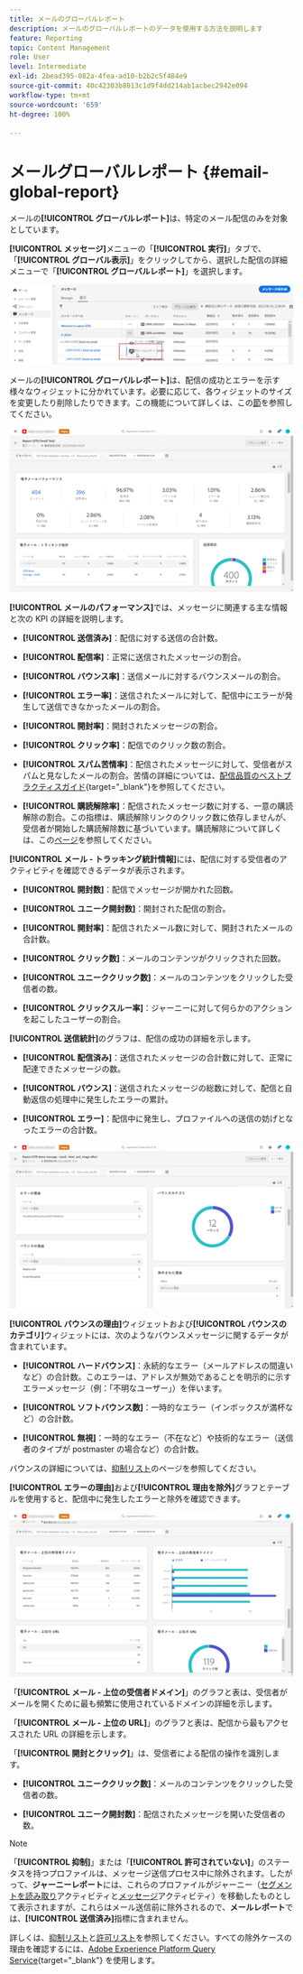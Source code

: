```yaml
---
title: メールのグローバルレポート
description: メールのグローバルレポートのデータを使用する方法を説明します
feature: Reporting
topic: Content Management
role: User
level: Intermediate
exl-id: 2bead395-082a-4fea-ad10-b2b2c5f484e9
source-git-commit: 40c42303b8013c1d9f4dd214ab1acbec2942e094
workflow-type: tm+mt
source-wordcount: '659'
ht-degree: 100%

---
```


# メールグローバルレポート {#email-global-report}

メールの&#x200B;**[!UICONTROL グローバルレポート]**&#x200B;は、特定のメール配信のみを対象としています。

**[!UICONTROL メッセージ]**&#x200B;メニューの「**[!UICONTROL 実行]**」タブで、「**[!UICONTROL グローバル表示]**」をクリックしてから、選択した配信の詳細メニューで「**[!UICONTROL グローバルレポート]**」を選択します。

![](assets/global_report_3.png)

メールの&#x200B;**[!UICONTROL グローバルレポート]**&#x200B;は、配信の成功とエラーを示す様々なウィジェットに分かれています。必要に応じて、各ウィジェットのサイズを変更したり削除したりできます。この機能について詳しくは、この[節](global-report.md#modify-dashboard)を参照してください。

![](assets/global_report_4.png)

**[!UICONTROL メールのパフォーマンス]**&#x200B;では、メッセージに関連する主な情報と次の KPI の詳細を説明します。

* **[!UICONTROL 送信済み]**：配信に対する送信の合計数。

* **[!UICONTROL 配信率]**：正常に送信されたメッセージの割合。

* **[!UICONTROL バウンス率]**：送信メールに対するバウンスメールの割合。

* **[!UICONTROL エラー率]**：送信されたメールに対して、配信中にエラーが発生して送信できなかったメールの割合。

* **[!UICONTROL 開封率]**：開封されたメッセージの割合。

* **[!UICONTROL クリック率]**：配信でのクリック数の割合。

* **[!UICONTROL スパム苦情率]**：配信されたメッセージに対して、受信者がスパムと見なしたメールの割合。苦情の詳細については、[配信品質のベストプラクティスガイド](https://experienceleague.adobe.com/docs/deliverability-learn/deliverability-best-practice-guide/metrics-for-deliverability/complaints.html?lang=ja#metrics-for-deliverability){target=&quot;_blank&quot;}を参照してください。

* **[!UICONTROL 購読解除率]**：配信されたメッセージ数に対する、一意の購読解除の割合。この指標は、購読解除リンクのクリック数に依存しませんが、受信者が開始した購読解除数に基づいています。購読解除について詳しくは、この[ページ](../messages/consent.md)を参照してください。

**[!UICONTROL メール - トラッキング統計情報]**&#x200B;には、配信に対する受信者のアクティビティを確認できるデータが表示されます。

* **[!UICONTROL 開封数]**：配信でメッセージが開かれた回数。

* **[!UICONTROL ユニーク開封数]**：開封された配信の割合。

* **[!UICONTROL 開封率]**：配信されたメール数に対して、開封されたメールの合計数。

* **[!UICONTROL クリック数]**：メールのコンテンツがクリックされた回数。

* **[!UICONTROL ユニーククリック数]**：メールのコンテンツをクリックした受信者の数。

* **[!UICONTROL クリックスルー率]**：ジャーニーに対して何らかのアクションを起こしたユーザーの割合。

**[!UICONTROL 送信統計]**&#x200B;のグラフは、配信の成功の詳細を示します。

* **[!UICONTROL 配信済み]**：送信されたメッセージの合計数に対して、正常に配達できたメッセージの数。

* **[!UICONTROL バウンス]**：送信されたメッセージの総数に対して、配信と自動返信の処理中に発生したエラーの累計。

* **[!UICONTROL エラー]**：配信中に発生し、プロファイルへの送信の妨げとなったエラーの合計数。

![](assets/global_report_5.png)

**[!UICONTROL バウンスの理由]**&#x200B;ウィジェットおよび&#x200B;**[!UICONTROL バウンスのカテゴリ]**&#x200B;ウィジェットには、次のようなバウンスメッセージに関するデータが含まれています。

* **[!UICONTROL ハードバウンス]**：永続的なエラー（メールアドレスの間違いなど）の合計数。このエラーは、アドレスが無効であることを明示的に示すエラーメッセージ（例：「不明なユーザー」）を伴います。

* **[!UICONTROL ソフトバウンス数]**：一時的なエラー（インボックスが満杯など）の合計数。

* **[!UICONTROL 無視]**：一時的なエラー（不在など）や技術的なエラー（送信者のタイプが postmaster の場合など）の合計数。

バウンスの詳細については、[抑制リスト](../reports/suppression-list.md)のページを参照してください。

**[!UICONTROL エラーの理由]**&#x200B;および&#x200B;**[!UICONTROL 理由を除外]**&#x200B;グラフとテーブルを使用すると、配信中に発生したエラーと除外を確認できます。

![](assets/global_report_6.png)

「**[!UICONTROL メール - 上位の受信者ドメイン]**」のグラフと表は、受信者がメールを開くために最も頻繁に使用されているドメインの詳細を示します。

「**[!UICONTROL メール - 上位の URL]**」のグラフと表は、配信から最もアクセスされた URL の詳細を示します。

「**[!UICONTROL 開封とクリック]**」は、受信者による配信の操作を識別します。

* **[!UICONTROL ユニーククリック数]**：メールのコンテンツをクリックした受信者の数。

* **[!UICONTROL ユニーク開封数]**：配信されたメッセージを開いた受信者の数。

<!--
![](assets/global_report_20.png)

>[!NOTE]
>
>The Offers widgets and metrics are only available if a decision was inserted in an email. For more information on Decision Management, refer to this [page](../offers/get-started/starting-offer-decisioning.md).

The **[!UICONTROL Offers statistic]** and **[!UICONTROL Offers statistics]** over time widgets measure your offer's success and impact on your targeted audience. It detail the main information relative to your message with KPIs:

* **[!UICONTROL Offer sent]**: Total number of sends for the offer.

* **[!UICONTROL Offer impression]**: Number of times the offer was opened in a delivery.

* **[!UICONTROL Offer clicks]**: Number of times an offer was clicked on in a delivery.

The **[!UICONTROL Offers detailed statistic]** table contains the available data for recipient activity with your offer:

* **[!UICONTROL Placement name]**: Name of your placement used to display your offer. For more information on placement, refer to this [page](../offers/offer-library/creating-placements.md).

* **[!UICONTROL Offer name]**: Name of the offer added in the delivery. For more information on placement, refer to this [page](../offers/offer-library/creating-personalized-offers.md).

* **[!UICONTROL Offer sent]**: Total number of sends for the offer.

* **[!UICONTROL Offer impression rate]**: Percentage of opened offers compared to the number of sent offers.

* **[!UICONTROL Offer click rate]**: Percentage of users who interacted with the offer.
-->
>[!NOTE]
>
>「**[!UICONTROL 抑制]**」または「**[!UICONTROL 許可されていない]**」のステータスを持つプロファイルは、メッセージ送信プロセス中に除外されます。したがって、**ジャーニーレポート**&#x200B;には、これらのプロファイルがジャーニー（[セグメントを読み取り](../building-journeys/read-segment.md)アクティビティと[メッセージ](../building-journeys/journeys-message.md)アクティビティ）を移動したものとして表示されますが、これらはメール送信前に除外されるので、**メールレポート**&#x200B;では、**[!UICONTROL 送信済み]**&#x200B;指標に含まれません。
>
>詳しくは、[抑制リスト](../reports/suppression-list.md)と[許可リスト](allow-list.md)を参照してください。すべての除外ケースの理由を確認するには、[Adobe Experience Platform Query Service](https://experienceleague.adobe.com/docs/experience-platform/query/api/getting-started.html?lang=ja){target=&quot;_blank&quot;} を使用します。
